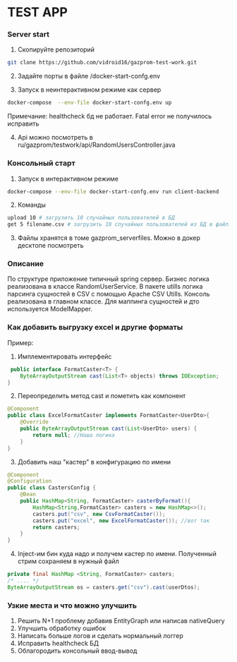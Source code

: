 # TEST APP

### Server start

1) Скопируйте репозиторий 
```bash
git clone https://github.com/vidroid16/gazprom-test-work.git
```
2) Задайте порты в файле /docker-start-confg.env

3) Запуск в неинтерактивном режиме как сервер
```bash
docker-compose  --env-file docker-start-confg.env up
```
Примечание: healthcheck бд не работает. Fatal error не получилось исправить

4) Api можно посмотреть в ru/gazprom/testwork/api/RandomUsersController.java
### Консольный старт
1) Запуск в интерактивном режиме 
```bash
docker-compose --env-file docker-start-confg.env run client-backend
```
2) Команды
```bash
upload 10 # загрузить 10 случайных пользователей в БД
get 5 filename.csv # загрузить 10 случайных пользователей из БД в файл. Файл очищается
```
3) Файлы хранятся в томе gazprom_serverfiles.
Можно в докер десктопе посмотреть

### Описание 
По структуре приложение типичный spring сервер.
Бизнес логика реализована в классе RandomUserService. В пакете utills логика парсинга сущностей
в CSV с помощью Apache СSV Utills. Консоль реализована в главном классе. Для маппинга сущностей
и дто используется ModelMapper.

### Как добавить выгрузку excel и другие форматы
Пример:
1) Имплементировать интерфейс 
```java
 public interface FormatCaster<T> {
    ByteArrayOutputStream cast(List<T> objects) throws IOException;
}
```
2) Переопределить метод cast и пометить как компонент 
```java
@Component
public class ExcelFormatCaster implements FormatCaster<UserDto>{
    @Override
    public ByteArrayOutputStream cast(List<UserDto> users) {
        return null; //Наша логика
    }
}
```
3) Добавить наш "кастер" в конфигурацию по имени
```java
@Component
@Configuration
public class CastersConfig {
    @Bean
    public HashMap<String, FormatCaster> casterByFormat(){
        HashMap<String,FormatCaster> casters = new HashMap<>();
        casters.put("csv", new CsvFormatCaster());
        casters.put("excel", new ExcelFormatCaster()); //вот так
        return casters;
    }
}
```
4) Inject-им бин куда надо и получем кастер по имени. Полученный стрим сохраняем в нужный файл
```java
private final HashMap <String, FormatCaster> casters;
/* .... */
ByteArrayOutputStream os = casters.get("csv").cast(userDtos);
```

### Узкие места и что можно улучшить
1. Решить N+1 проблему добавив EntityGraph или написав nativeQuery
2. Улучшить обработку ошибок
3. Написать больше логов и сделать нормальный логгер
4. Исправить healthcheck БД
5. Облагородить консольный ввод-вывод